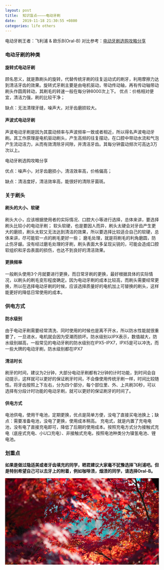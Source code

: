 ```yaml
---
layout: post
title:  知识盲点————电动牙刷
date:   2019-11-18 21:30:55 +0800
categories: life others
---
```

电动牙刷王者：飞利浦 & 欧乐B(Oral-B)
对比参考：[电动牙刷选购攻略分享]

### 电动牙刷的种类
#### 旋转式电动牙刷
顾名思义，就是靠刷头的旋转，代替传统牙刷的往复运动式的刷牙，利用摩擦力达到清洁牙齿的效果。旋转式牙刷主要是由电机驱动，带动传动轴，再有传动轴带动刷头作圆周转动，其刷毛的转速一般在每分钟8000次上下。
优点：价格相对便宜，清洁力强，刷的比较干净；

缺点：无法清理牙缝，噪声大，对牙齿磨损较大。 

#### 声波式电动牙刷
声波电动牙刷是因为其震动频率与声波频率一致或者相近，所以得名声波电动牙刷。其工作原理是电机驱动刷头，产生高频的往复摆动，在口腔中带动水流和气泡产生流动洁力，从而有效清除牙间隙，并清洁牙齿。其每分钟震动频次可高达3万次以上。

电动牙刷选购攻略分享

优点：噪声小，对牙齿磨损小，清洁效率高，价格偏高；

缺点：清洁度好，清洁效率高，能很好的清除牙菌斑。

### 关于刷头
#### 刷头的大小、软硬
刷头大小，应该根据使用者的实际情况、口腔大小等进行选择，总体来讲，要选择刷头比较小的电动牙刷；
软头软硬，也是要因人而异，刷头太硬会对牙齿产生更大的磨损，刷头太软又无法达到清洁的效果，所以要选择比较适合自己的软硬，总体来讲，尽可能软一点的刷毛更好一些；
磨毛处理，就是将刷毛的利角磨圆，防止伤牙龈。没有经过磨毛处理的牙刷，刷头表面大多呈现尖锐的，可能会造成口腔软组织和牙齿表面的损伤，也达不到良好的清洁效果。

#### 更换频率
一般刷头使用3个月就要进行更换，而日常牙刷的更换，最好根据具体的实际情况，以刷头的刷毛变形程度确定。因为电动牙刷的成本比较高，而刷头需要经常更换，所以在选择电动牙刷的时候，应该选择质量好的电机加上可替换的刷头，这样能更好的降低日常使用的成本。

### 供电方式
#### 防水级别
由于电动牙刷需要经常清洗、同时使用的时候也是离不开水，所以防水性能就很重要了，一旦进水，电机就会因为受潮而损坏。防水级别以IPX表示，数值越大，防水级别越高，一般常见的电动牙刷的防水级别在IPX5-IPX7，IPX5是可以冲洗，而一些大牌的电动牙刷，防水级别都在IPX7

#### 清洁时长
刷牙的时间，建议为2分钟，大部分电动牙刷都有2分钟的计时功能，到时间会自动提示，这样就可以更好的保证刷牙时间，不会像使用传统牙刷一样，时间比较随性。将牙齿按照上下左右，分为四个部分，每个部位里、外、上共刷30秒，可以选择有分段计时功能的电动牙刷，就可以更好的保证刷牙的时间了。

#### 供电方式
电池供电，使用干电池，定期更换，优点是简单方便，没电了直接买电池换上；缺点：需要准备电池，没电了更换，使用成本稍高。
充电式，就是内置了充电电池，没有电了直接充电即可，降低了后期的使用成本。按照充电方式分为接触式充电（底座式充电、小U口充电）、非接触式充电，按照电池种类分为镍氢电池、锂电池。

### **划重点**
**如果是做过隐适美或者牙齿填充的同学，晒君建议大家毫不犹豫选择飞利浦吧。但是特别希望自己可以去牙上的附着，例如咖啡渍，烟渍的同学，请选择Oral-B。**

![avatar](/assets/images/header_bg.jpg)

[电动牙刷选购攻略分享]:https://post.smzdm.com/p/733386/